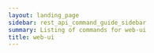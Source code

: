 ```yaml
---
layout: landing_page
sidebar: rest_api_command_guide_sidebar
summary: Listing of commands for web-ui
title: web-ui
---
```

